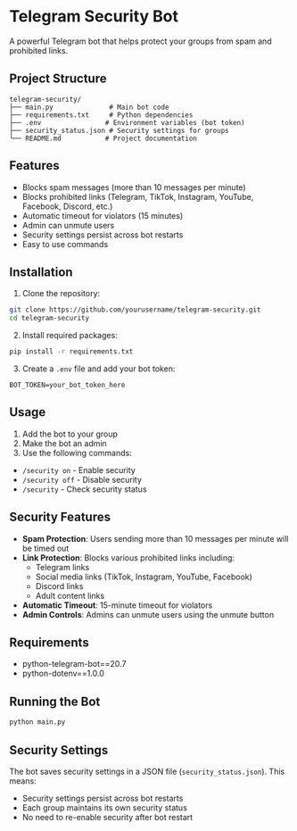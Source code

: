 # Telegram Security Bot

A powerful Telegram bot that helps protect your groups from spam and prohibited links.

## Project Structure

```
telegram-security/
├── main.py              # Main bot code
├── requirements.txt     # Python dependencies
├── .env                # Environment variables (bot token)
├── security_status.json # Security settings for groups
└── README.md           # Project documentation
```

## Features

- Blocks spam messages (more than 10 messages per minute)
- Blocks prohibited links (Telegram, TikTok, Instagram, YouTube, Facebook, Discord, etc.)
- Automatic timeout for violators (15 minutes)
- Admin can unmute users
- Security settings persist across bot restarts
- Easy to use commands

## Installation

1. Clone the repository:

```bash
git clone https://github.com/yourusername/telegram-security.git
cd telegram-security
```

2. Install required packages:

```bash
pip install -r requirements.txt
```

3. Create a `.env` file and add your bot token:

```
BOT_TOKEN=your_bot_token_here
```

## Usage

1. Add the bot to your group
2. Make the bot an admin
3. Use the following commands:

- `/security on` - Enable security
- `/security off` - Disable security
- `/security` - Check security status

## Security Features

- **Spam Protection**: Users sending more than 10 messages per minute will be timed out
- **Link Protection**: Blocks various prohibited links including:
  - Telegram links
  - Social media links (TikTok, Instagram, YouTube, Facebook)
  - Discord links
  - Adult content links
- **Automatic Timeout**: 15-minute timeout for violators
- **Admin Controls**: Admins can unmute users using the unmute button

## Requirements

- python-telegram-bot==20.7
- python-dotenv==1.0.0

## Running the Bot

```bash
python main.py
```

## Security Settings

The bot saves security settings in a JSON file (`security_status.json`). This means:

- Security settings persist across bot restarts
- Each group maintains its own security status
- No need to re-enable security after bot restart

##
